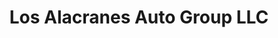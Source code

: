 ---
title: "Los Alacranes Auto Group LLC"
url: /athens/los-alacranes-auto-group-llc/
shop: car repair
---